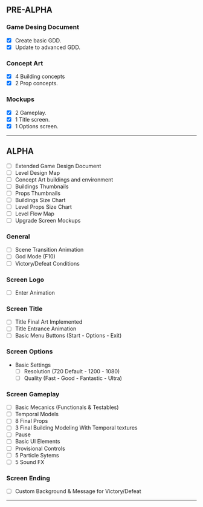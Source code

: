 ## PRE-ALPHA
### Game Desing Document
- [x] Create basic GDD.
- [x] Update to advanced GDD.

### Concept Art
- [x] 4 Building concepts
- [x] 2 Prop concepts.

### Mockups
- [x] 2 Gameplay.
- [x] 1 Title screen.
- [x] 1 Options screen.
___
## ALPHA
- [ ] Extended Game Design Document
- [ ] Level Design Map
- [ ] Concept Art buildings and environment
- [ ] Buildings Thumbnails
- [ ] Props Thumbnails
- [ ] Buildings Size Chart
- [ ] Level Props Size Chart
- [ ] Level Flow Map
- [ ] Upgrade Screen Mockups

### General
- [ ] Scene Transition Animation
- [ ] God Mode (F10)
- [ ] Victory/Defeat Conditions

### Screen Logo
- [ ] Enter Animation

### Screen Title
- [ ] Title Final Art Implemented
- [ ] Title Entrance Animation
- [ ] Basic Menu Buttons (Start - Options - Exit)

### Screen Options
- Basic Settings
  - [ ] Resolution (720 Default - 1200 - 1080)
  - [ ] Quality (Fast - Good - Fantastic - Ultra)
  
### Screen Gameplay
- [ ] Basic Mecanics (Functionals & Testables)
- [ ] Temporal Models
- [ ] 8 Final Props
- [ ] 3 Final Building Modeling With Temporal textures
- [ ] Pause
- [ ] Basic UI Elements
- [ ] Provisional Controls
- [ ] 5 Particle Sytems
- [ ] 5 Sound FX

### Screen Ending
- [ ] Custom Background & Message for Victory/Defeat
___

